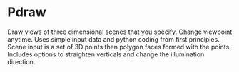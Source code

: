 # Pdraw
Draw views of three dimensional scenes that you specify. Change viewpoint anytime. Uses simple input data and python coding from first principles. Scene input is a set of 3D points then polygon faces formed with the points. Includes options to straighten verticals and change the illumination direction.

